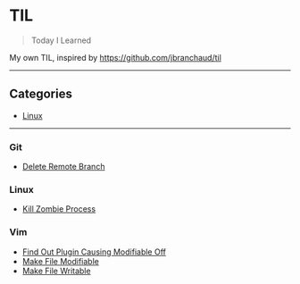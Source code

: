 # TIL

> Today I Learned

My own TIL, inspired by https://github.com/jbranchaud/til

---

## Categories

* [Linux](#linux)

---

### Git

- [Delete Remote Branch](git/delete-remote-branch.md)

### Linux

- [Kill Zombie Process](linux/kill-zombie-process.md)

### Vim

- [Find Out Plugin Causing Modifiable
  Off](vim/find-out-plugin-causing-modifiable-off)
- [Make File Modifiable](vim/make-file-modifiable)
- [Make File Writable](vim/make-file-writable)
